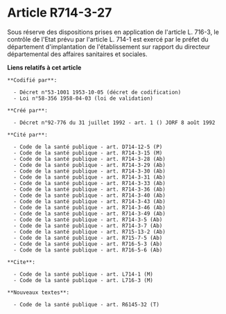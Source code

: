 # Article R714-3-27

Sous réserve des dispositions prises en application de l'article L. 716-3, le contrôle de l'Etat prévu par l'article L. 714-1
est exercé par le préfet du département d'implantation de l'établissement sur rapport du directeur départemental des affaires
sanitaires et sociales.

**Liens relatifs à cet article**

	**Codifié par**:

	  - Décret n°53-1001 1953-10-05 (décret de codification)
	  - Loi n°58-356 1958-04-03 (loi de validation)

	**Créé par**:

	  - Décret n°92-776 du 31 juillet 1992 - art. 1 () JORF 8 août 1992

	**Cité par**:

	  - Code de la santé publique - art. D714-12-5 (P)
	  - Code de la santé publique - art. R714-3-15 (M)
	  - Code de la santé publique - art. R714-3-28 (Ab)
	  - Code de la santé publique - art. R714-3-29 (Ab)
	  - Code de la santé publique - art. R714-3-30 (Ab)
	  - Code de la santé publique - art. R714-3-31 (Ab)
	  - Code de la santé publique - art. R714-3-33 (Ab)
	  - Code de la santé publique - art. R714-3-36 (Ab)
	  - Code de la santé publique - art. R714-3-40 (Ab)
	  - Code de la santé publique - art. R714-3-43 (Ab)
	  - Code de la santé publique - art. R714-3-46 (Ab)
	  - Code de la santé publique - art. R714-3-49 (Ab)
	  - Code de la santé publique - art. R714-3-5 (Ab)
	  - Code de la santé publique - art. R714-3-7 (Ab)
	  - Code de la santé publique - art. R715-13-2 (Ab)
	  - Code de la santé publique - art. R715-7-5 (Ab)
	  - Code de la santé publique - art. R716-5-3 (Ab)
	  - Code de la santé publique - art. R716-5-6 (Ab)

	**Cite**:

	  - Code de la santé publique - art. L714-1 (M)
	  - Code de la santé publique - art. L716-3 (M)

	**Nouveaux textes**:

	  - Code de la santé publique - art. R6145-32 (T)
